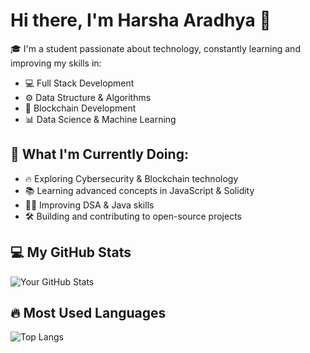 # Hi there, I'm Harsha Aradhya 👋

🎓 I'm a student passionate about technology, constantly learning and improving my skills in:
- 💻 Full Stack Development
- ⚙️ Data Structure & Algorithms
- 🔗 Blockchain Development
- 📊 Data Science & Machine Learning

## 🚀 What I'm Currently Doing:
- 🔥 Exploring Cybersecurity & Blockchain technology
- 📚 Learning advanced concepts in JavaScript & Solidity
- 👨‍💻 Improving DSA & Java skills
- 🛠 Building and contributing to open-source projects

## 💻 My GitHub Stats
![Your GitHub Stats](https://github-readme-stats.vercel.app/api?username=Harsha1849&show_icons=true&theme=dark)

## 🔥 Most Used Languages
![Top Langs](https://github-readme-stats.vercel.app/api/top-langs/?username=Harsha1849&layout=compact&theme=dark)
